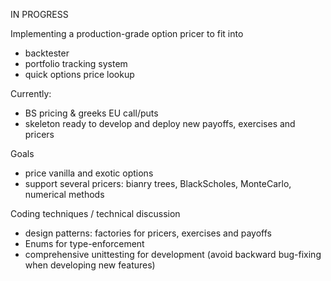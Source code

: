 IN PROGRESS

Implementing a production-grade option pricer to fit into 
- backtester
- portfolio tracking system
- quick options price lookup

Currently:
- BS pricing & greeks EU call/puts
- skeleton ready to develop and deploy new payoffs, exercises and pricers

Goals
- price vanilla and exotic options
- support several pricers: bianry trees, BlackScholes, MonteCarlo, numerical methods


Coding techniques / technical discussion
- design patterns: factories for pricers, exercises and payoffs
- Enums for type-enforcement
- comprehensive unittesting for development (avoid backward bug-fixing when developing new features)
